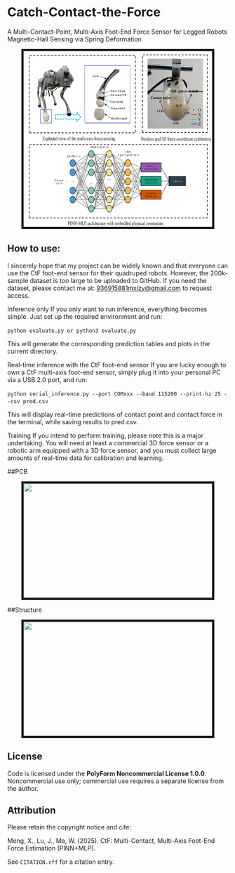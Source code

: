 # Catch-Contact-the-Force
A Multi-Contact-Point, Multi-Axis Foot-End Force Sensor for Legged Robots Magnetic-Hall Sensing via Spring Deformation

<p align = "center">
<img src="Pic/Abstract.jpg" width = "430" height = "400" border="5" />
</p>

## How to use:
I sincerely hope that my project can be widely known and that everyone can use the CtF foot-end sensor for their quadruped robots. However, the 200k-sample dataset is too large to be uploaded to GitHub.
If you need the dataset, please contact me at: 936915881mxlzy@gmail.com
 to request access.

Inference only
If you only want to run inference, everything becomes simple. Just set up the required environment and run:

```python evaluate.py or python3 evaluate.py```


This will generate the corresponding prediction tables and plots in the current directory.

Real-time inference with the CtF foot-end sensor
If you are lucky enough to own a CtF multi-axis foot-end sensor, simply plug it into your personal PC via a USB 2.0 port, and run:

```python serial_inference.py --port COMxxx --baud 115200 --print-hz 25 --csv pred.csv```


This will display real-time predictions of contact point and contact force in the terminal, while saving results to pred.csv.

Training
If you intend to perform training, please note this is a major undertaking. You will need at least a commercial 3D force sensor or a robotic arm equipped with a 3D force sensor, and you must collect large amounts of real-time data for calibration and learning.

##PCB
<p align = "center">
<img src="Pic/PCB.png" width = "430" height = "260" border="5" />
</p>

##Structure
<p align = "center">
<img src="Pic/Structure.png" width = "430" height = "260" border="5" />
</p>

## License
Code is licensed under the **PolyForm Noncommercial License 1.0.0**.
Noncommercial use only; commercial use requires a separate license from the author.

## Attribution
Please retain the copyright notice and cite:

Meng, X., Lu, J., Ma, W. (2025). CtF: Multi-Contact, Multi-Axis Foot-End Force Estimation (PINN+MLP).

See `CITATION.cff` for a citation entry.
